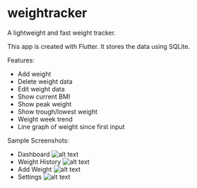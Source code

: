 # weightracker

A lightweight and fast weight tracker.

This app is created with Flutter. It stores the data using SQLite.

Features:
 - Add weight
 - Delete weight data
 - Edit weight data
 - Show current BMI
 - Show peak weight
 - Show trough/lowest weight
 - Weight week trend
 - Line graph of weight since first input

Sample Screenshots:
 - Dashboard
 ![alt text](https://github.com/rchrdcrngl/weightracker/blob/main/screenshots/Dashboard.jpg "Dashboard")
 - Weight History
 ![alt text](https://github.com/rchrdcrngl/weightracker/blob/main/screenshots/Weight%20History.jpg?raw=true "Weight History")
 - Add Weight
 ![alt text](https://github.com/rchrdcrngl/weightracker/blob/main/screenshots/Add%20Weight.jpg?raw=true "Add Weight")
 - Settings
 ![alt text](https://github.com/rchrdcrngl/weightracker/blob/main/screenshots/Settings.jpg?raw=true "Settings")
